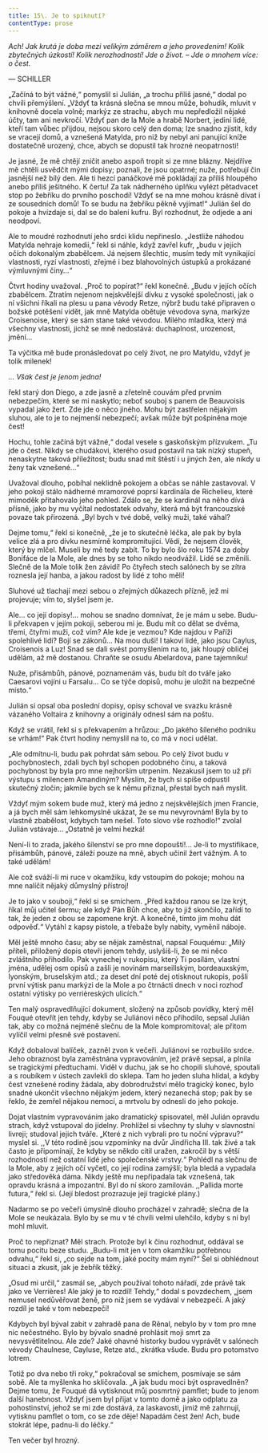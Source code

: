 ```yaml
---
title: 15\. Je to spiknutí?
contentType: prose
---
```


<section>

_Ach! Jak krutá je doba mezi velikým záměrem a jeho provedením! Kolik zbytečných úzkostí! Kolik nerozhodností! Jde o život. – Jde o mnohem více: o čest._

— SCHILLER

„Začíná to být vážné,“ pomyslil si Julián, „a trochu příliš jasné,“ dodal po chvíli přemýšlení. „Vždyť ta krásná slečna se mnou může, bohudík, mluvit v knihovně docela volně; markýz ze strachu, abych mu nepředložil nějaké účty, tam ani nevkročí. Vždyť pan de la Mole a hrabě Norbert, jediní lidé, kteří tam vůbec přijdou, nejsou skoro celý den doma; lze snadno zjistit, kdy se vracejí domů, a vznešená Matylda, pro niž by nebyl ani panující kníže dostatečně urozený, chce, abych se dopustil tak hrozné neopatrnosti!

Je jasné, že mě chtějí zničit anebo aspoň tropit si ze mne blázny. Nejdříve mě chtěli usvědčit mými dopisy; poznali, že jsou opatrné; nuže, potřebují čin jasnější než bílý den. Ale ti hezcí panáčkové mě pokládají za příliš hloupého anebo příliš ješitného. K čertu! Za tak nádherného úplňku vylézt pětadvacet stop po žebříku do prvního poschodí! Vždyť se na mne mohou krásně dívat i ze sousedních domů! To se budu na žebříku pěkně vyjímat!“ Julián šel do pokoje a hvízdaje si, dal se do balení kufru. Byl rozhodnut, že odjede a ani neodpoví.

Ale to moudré rozhodnutí jeho srdci klidu nepřineslo. „Jestliže náhodou Matylda nehraje komedii,“ řekl si náhle, když zavřel kufr, „budu v jejích očích dokonalým zbabělcem. Já nejsem šlechtic, musím tedy mít vynikající vlastnosti, ryzí vlastnosti, zřejmé i bez blahovolných ústupků a prokázané výmluvnými činy…“

Čtvrt hodiny uvažoval. „Proč to popírat?“ řekl konečně. „Budu v jejích očích zbabělcem. Ztratím nejenom nejskvělejší dívku z vysoké společnosti, jak o ní všichni říkali na plesu u pana vévody Retze, nýbrž budu také připraven o božské potěšení vidět, jak mně Matylda obětuje vévodova syna, markýze Croisenoise, který se sám stane také vévodou. Milého mladíka, který má všechny vlastnosti, jichž se mně nedostává: duchaplnost, urozenost, jmění…

Ta výčitka mě bude pronásledovat po celý život, ne pro Matyldu, vždyť je tolik milenek!

_… Však čest je jenom jedna!_

řekl starý don Diego, a zde jasně a zřetelně couvám před prvním nebezpečím, které se mi naskytlo; neboť souboj s panem de Beauvoisis vypadal jako žert. Zde jde o něco jiného. Mohu být zastřelen nějakým sluhou, ale to je to nejmenší nebezpečí; avšak může být pošpiněna moje čest!

Hochu, tohle začíná být vážné,“ dodal vesele s gaskoňským přízvukem. „Tu jde o čest. Nikdy se chudákovi, kterého osud postavil na tak nízký stupeň, nenaskytne taková příležitost; budu snad mít štěstí i u jiných žen, ale nikdy u ženy tak vznešené…“

Uvažoval dlouho, pobíhal neklidně pokojem a občas se náhle zastavoval. V jeho pokoji stálo nádherné mramorové poprsí kardinála de Richelieu, které mimoděk přitahovalo jeho pohled. Zdálo se, že se kardinál na něho dívá přísně, jako by mu vyčítal nedostatek odvahy, která má být francouzské povaze tak přirozená. „Byl bych v tvé době, velký muži, také váhal?

Dejme tomu,“ řekl si konečně, „že je to skutečně léčka, ale pak by byla velice zlá a pro dívku nesmírně kompromitující. Vědí, že nejsem člověk, který by mlčel. Museli by mě tedy zabít. To by bylo šlo roku 1574 za doby Bonifáce de la Mole, ale dnes by se toho nikdo neodvážil. Lidé se změnili. Slečně de la Mole tolik žen závidí! Po čtyřech stech salónech by se zítra roznesla její hanba, a jakou radost by lidé z toho měli!

Sluhové už tlachají mezi sebou o zřejmých důkazech přízně, jež mi projevuje; vím to, slyšel jsem je.

Ale… co její dopisy!… mohou se snadno domnívat, že je mám u sebe. Budu-li překvapen v jejím pokoji, seberou mi je. Budu mít co dělat se dvěma, třemi, čtyřmi muži, což vím? Ale kde je vezmou? Kde najdou v Paříži spolehlivé lidi? Bojí se zákonů… Na mou duši! I takoví lidé, jako jsou Caylus, Croisenois a Luz! Snad se dali svést pomyšlením na to, jak hloupý obličej udělám, až mě dostanou. Chraňte se osudu Abelardova, pane tajemníku!

Nuže, přisámbůh, pánové, poznamenám vás, budu bít do tváře jako Caesarovi vojíni u Farsalu… Co se týče dopisů, mohu je uložit na bezpečné místo.“

Julián si opsal oba poslední dopisy, opisy schoval ve svazku krásně vázaného Voltaira z knihovny a originály odnesl sám na poštu.

Když se vrátil, řekl si s překvapením a hrůzou: „Do jakého šíleného podniku se vrhám!“ Pak čtvrt hodiny nemyslil na to, co má v noci udělat.

„Ale odmítnu-li, budu pak pohrdat sám sebou. Po celý život budu v pochybnostech, zdali bych byl schopen podobného činu, a taková pochybnost by byla pro mne nejhorším utrpením. Nezakusil jsem to už při výstupu s milencem Amandiným? Myslím, že bych si spíše odpustil skutečný zločin; jakmile bych se k němu přiznal, přestal bych naň myslit.

Vždyť mým sokem bude muž, který má jedno z nejskvělejších jmen Francie, a já bych měl sám lehkomyslně ukázat, že se mu nevyrovnám! Byla by to vlastně zbabělost, kdybych tam nešel. Toto slovo vše rozhodlo!“ zvolal Julián vstávaje… „Ostatně je velmi hezká!

Není-li to zrada, jakého šílenství se pro mne dopouští!… Je-li to mystifikace, přisámbůh, pánové, záleží pouze na mně, abych učinil žert vážným. A to také udělám!

Ale což sváží-li mi ruce v okamžiku, kdy vstoupím do pokoje; mohou na mne nalíčit nějaký důmyslný přístroj!

Je to jako v souboji,“ řekl si se smíchem. „Před každou ranou se lze krýt, říkal můj učitel šermu; ale když Pán Bůh chce, aby to již skončilo, zařídí to tak, že jeden z obou se zapomene krýt. A konečně, tímto jim mohu dát odpověď.“ Vytáhl z kapsy pistole, a třebaže byly nabity, vyměnil náboje.

Měl ještě mnoho času; aby se nějak zaměstnal, napsal Fouquému: „Milý příteli, přiložený dopis otevři jenom tehdy, uslyšíš-li, že se mi něco zvláštního přihodilo. Pak vynechej v rukopisu, který Ti posílám, vlastní jména, udělej osm opisů a zašli je novinám marseillským, bordeauxským, lyonským, bruselským atd.; za deset dní poté dej otisknout rukopis, pošli první výtisk panu markýzi de la Mole a po čtrnácti dnech v noci rozhoď ostatní výtisky po verrièreských ulicích.“

Ten malý ospravedlňující dokument, složený na způsob povídky, který měl Fouqué otevřít jen tehdy, kdyby se Juliánovi něco přihodilo, sepsal Julián tak, aby co možná nejméně slečnu de la Mole kompromitoval; ale přitom vylíčil velmi přesně své postavení.

Když dobaloval balíček, zazněl zvon k večeři. Juliánovi se rozbušilo srdce. Jeho obraznost byla zaměstnána vypravováním, jež právě sepsal, a plnila se tragickými předtuchami. Viděl v duchu, jak se ho chopili sluhové, spoutali a s roubíkem v ústech zavlekli do sklepa. Tam ho jeden sluha hlídal, a kdyby čest vznešené rodiny žádala, aby dobrodružství mělo tragický konec, bylo snadné ukončit všechno nějakým jedem, který nezanechá stop; pak by se řeklo, že zemřel nějakou nemocí, a mrtvolu by odnesli do jeho pokoje.

Dojat vlastním vypravováním jako dramatický spisovatel, měl Julián opravdu strach, když vstupoval do jídelny. Prohlížel si všechny ty sluhy v slavnostní livreji; studoval jejich tváře. „Které z nich vybrali pro tu noční výpravu?“ myslel si. ,,V této rodině jsou vzpomínky na dvůr Jindřicha III. tak živé a tak často je připomínají, že kdyby se někdo cítil uražen, zakročil by s větší rozhodností než ostatní lidé jeho společenské vrstvy.“ Pohlédl na slečnu de la Mole, aby z jejích očí vyčetl, co její rodina zamýšlí; byla bledá a vypadala jako středověká dáma. Nikdy ještě mu nepřipadala tak vznešená, tak opravdu krásná a impozantní. Byl do ní skoro zamilován. ,,Pallida morte futura,“ řekl si. (Její bledost prozrazuje její tragické plány.)

Nadarmo se po večeři úmyslně dlouho procházel v zahradě; slečna de la Mole se neukázala. Bylo by se mu v té chvíli velmi ulehčilo, kdyby s ní byl mohl mluvit.

Proč to nepřiznat? Měl strach. Protože byl k činu rozhodnut, oddával se tomu pocitu beze studu. „Budu-li mít jen v tom okamžiku potřebnou odvahu,“ řekl si, „co sejde na tom, jaké pocity mám nyní?“ Šel si obhlédnout situaci a zkusit, jak je žebřík těžký.

„Osud mi určil,“ zasmál se, „abych používal tohoto nářadí, zde právě tak jako ve Verrières! Ale jaký je to rozdíl! Tehdy,“ dodal s povzdechem, „jsem nemusel nedůvěřovat ženě, pro niž jsem se vydával v nebezpečí. A jaký rozdíl je také v tom nebezpečí!

Kdybych byl býval zabit v zahradě pana de Rênal, nebylo by v tom pro mne nic nečestného. Bylo by bývalo snadné prohlásit moji smrt za nevysvětlitelnou. Ale zde? Jaké ohavné historky budou vyprávět v salónech vévody Chaulnese, Cayluse, Retze atd., zkrátka všude. Budu pro potomstvo lotrem.

Totiž po dva nebo tři roky,“ pokračoval se smíchem, posmívaje se sám sobě. Ale ta myšlenka ho skličovala. „A jak budu moci být ospravedlněn? Dejme tomu, že Fouqué dá vytisknout můj posmrtný pamflet; bude to jenom další hanebnost. Vždyť jsem byl přijat v tomto domě a jako odplatu za pohostinství, jehož se mi zde dostává, za laskavosti, jimiž mě zahrnují, vytisknu pamflet o tom, co se zde děje! Napadám čest žen! Ach, bude stokrát lépe, padnu-li do léčky.“

Ten večer byl hrozný.

</section>

[^1]: V mincích po 6 francích.

[^2]: Citáty z Byrona jsou v překladu Pavla Eisnera.

[^3]: Hrdinka veršované povídky ,,Paní z Vergy“ hynoucí v domnění, že ji zradil milenec.

[^4]: Překlad J. V. Sládka.

[^5]: Náboženské spolky služebnictva, jejichž prostřednictvím církev získávala spojence v šlechtických domech.

[^6]: Podívejte se na stranu 130.

[^7]: Věřte mi.

[^8]: Co je psáno, to je dáno.

[^9]: Chytrému napověz.

[^10]: Buď zdráv a miluj mě.

[^11]: Viz v Louvru vévodu Františka Aquitánského, odkládajícího přilbu a beroucího na sebe mnišský hábit, č. 1130 (_pozn. aut._).

[^12]: Francouzská mystička.

[^13]: Venkove, kdy tě spatřím (citát je však z Horatia).

[^14]: Jsem při tobě, je to moje dílo.

[^15]: Proslulý kejklíř (pozn. autora).

[^16]: Rossiniho opera.

[^17]: To mluví nespokojenec (poznámka Molièrova k Tartuffovi). _Pozn. autora._

[^18]: Biskup a ministr narozený v Besançonu.

[^19]: Redaktoři satirického časopisu, uvěznění pro urážku vlády.

[^20]: Musím se potrestat, jestliže jsem příliš milovala.

[^21]: Syn zedníka, který velel části roajalistické armády při vendéském povstání.

[^22]: Slavný kazatel.

[^23]: Jestliže dovolí osud.

[^24]: Od této chvíle již neřeknu ani slovo.

[^25]: Zde mluví z něho jakobín (_Pozn. aut.)._

[^26]: Od La Fontaina; podle nich je „manželský svazek tísnivým ortelem“.
